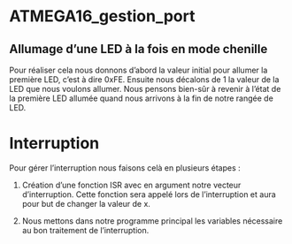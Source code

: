 # ATMEGA16_gestion_port
## Allumage d’une LED à la fois en mode chenille

Pour réaliser cela nous donnons d’abord la valeur initial pour allumer la première LED, c’est à dire 0xFE. Ensuite nous décalons de 1 la valeur de la LED que nous voulons allumer. Nous pensons bien-sûr à revenir à l’état de la première LED allumée quand nous arrivons à la fin de notre rangée de LED.


# Interruption

Pour gérer l’interruption nous faisons celà en plusieurs étapes :

1. Création d’une fonction ISR avec en argument notre vecteur d’interruption. Cette fonction sera appelé lors de l’interruption et aura pour but de changer la valeur de x.

2. Nous mettons dans notre programme principal les variables nécessaire au bon traitement de l’interruption.